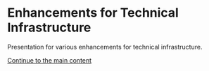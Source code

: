 # Enhancements for Technical Infrastructure

Presentation for various enhancements for technical infrastructure.

[Continue to the main content](toc.md)
